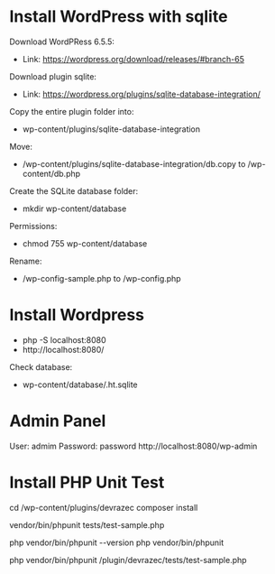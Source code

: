 # Install WordPress with sqlite

Download WordPRess 6.5.5:
- Link: https://wordpress.org/download/releases/#branch-65

Download plugin sqlite:
- Link: https://wordpress.org/plugins/sqlite-database-integration/

Copy the entire plugin folder into:
- wp-content/plugins/sqlite-database-integration

Move:
- /wp-content/plugins/sqlite-database-integration/db.copy to /wp-content/db.php

Create the SQLite database folder:
- mkdir wp-content/database

Permissions:
- chmod 755 wp-content/database

Rename:
- /wp-config-sample.php to /wp-config.php

# Install Wordpress
- php -S localhost:8080
- http://localhost:8080/

Check database:
- wp-content/database/.ht.sqlite

# Admin Panel
User: admim
Password: password
http://localhost:8080/wp-admin

# Install PHP Unit Test

cd /wp-content/plugins/devrazec
composer install


vendor/bin/phpunit tests/test-sample.php

php vendor/bin/phpunit --version
php vendor/bin/phpunit 

php vendor/bin/phpunit /plugin/devrazec/tests/test-sample.php
